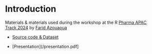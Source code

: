 # Introduction
Materials & materials used during the workshop at the R [Pharma APAC Track 2024](https://rinpharma.com/post/2024-07-17-apac-track/) by [Farid Azouaoua](https://www.linkedin.com/in/farid-azouaou-7a8234119/)

* [Source code & Dataset](/rpharma_workshop)

* [Presentation](/presentation.pdf]
